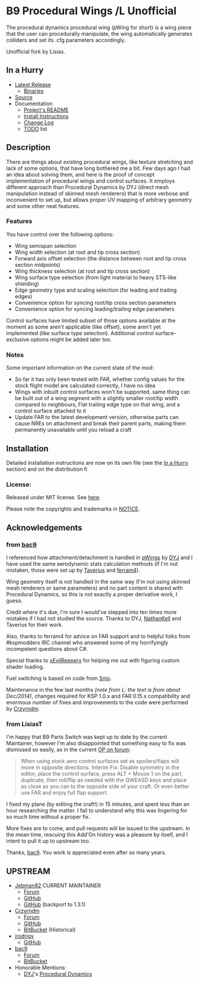 # B9 Procedural Wings /L Unofficial

The procedural dynamics procedural wing (pWing for short) is a wing piece that the user can procedurally manipulate, the wing automatically generates colliders and set its .cfg parameters accordingly.

Unofficial fork by Lisias.


## In a Hurry

* [Latest Release](https://github.com/net-lisias-kspu/B9-PWings/releases)
	+ [Binaries](https://github.com/net-lisias-kspu/B9-PWings/tree/Archive)
* [Source](https://github.com/net-lisias-kspu/B9-PWings)
* Documentation
	+ [Project's README](https://github.com/net-lisias-kspu/B9-PWings/blob/master/README.md)
	+ [Install Instructions](https://github.com/net-lisias-kspu/B9-PWings/blob/master/INSTALL.md)
	+ [Change Log](./CHANGE_LOG.md)
	+ [TODO](./TODO.md) list


## Description

There are things about existing procedural wings, like texture stretching and lack of some options, that have long bothered me a bit. Few days ago I had an idea about solving them, and here is the proof of concept implementation of procedural wings and control surfaces. It employs different approach than Procedural Dynamics by DYJ (direct mesh manipulation instead of skinned mesh renderers) that is more verbose and inconvenient to set up, but allows proper UV mapping of arbitrary geometry and some other neat features.

### Features

You have control over the following options:

* Wing semispan selection
* Wing width selection (at root and tip cross section)
* Forward axis offset selection (the distance between root and tip cross section midpoints)
* Wing thickness selection (at root and tip cross section)
* Wing surface type selection (from light material to heavy STS-like shielding)
* Edge geometry type and scaling selection (for leading and trailing edges)
* Convenience option for syncing root/tip cross section parameters
* Convenience option for syncing leading/trailing edge parameters

Control surfaces have limited subset of those options available at the moment as some aren't applicable (like offset), some aren't yet implemented (like surface type selection). Additional control surface-exclusive options might be added later too.

### Notes

Some important information on the current state of the mod:

* So far it has only been tested with FAR, whether config values for the stock flight model are calculated correctly, I have no idea
* Wings with inbuilt control surfaces won't be supported, same thing can be built out of a wing segment with a slightly smaller root/tip width compared to neighbours, Flat trailing edge type on that wing, and a control surface attached to it
* Update FAR to the latest development version, otherwise parts can cause NREs on attachment and break their parent parts, making them permanently unavailable until you reload a craft


## Installation

Detailed installation instructions are now on its own file (see the [In a Hurry](#in-a-hurry) section) and on the distribution fi

### License:

Released under MIT license. See [here](./LICENSE).

Please note the copyrights and trademarks in [NOTICE](./NOTICE).


## Acknowledgements

### from [bac9](https://forum.kerbalspaceprogram.com/index.php?/profile/57757-bac9/)

I referenced how attachment/detachment is handled in [pWings](https://forum.kerbalspaceprogram.com/index.php?/topic/27608-090-procedural-dynamics-procedural-wing-093-dec-24/&) by [DYJ](https://forum.kerbalspaceprogram.com/index.php?/profile/8636-dyj/) and I have used the same aerodynamic stats calculation methods (if I'm not mistaken, those were set up by [Taverius](https://forum.kerbalspaceprogram.com/index.php?/profile/11815-taverius/) and [ferram4](https://forum.kerbalspaceprogram.com/index.php?/profile/21328-ferram4/)).

Wing geometry itself is not handled in the same way (I'm not using skinned mesh renderers or same parameters) and no part content is shared with Procedural Dynamics, so this is not exactly a proper derivative work, I guess.

Credit where it's due, I'm sure I would've stepped into ten times more mistakes if I had not studied the source. Thanks to DYJ, [NathanKell](https://forum.kerbalspaceprogram.com/index.php?/profile/75006-nathankell/) and Taverius for their work.

Also, thanks to ferram4 for advice on FAR support and to helpful folks from #kspmodders IRC channel who answered some of my horrifyingly incompetent questions about C#.

Special thanks to [xEvilReeperx](https://forum.kerbalspaceprogram.com/index.php?/profile/75857-xevilreeperx/) for helping me out with figuring custom shader loading.

Fuel switching is based on code from [Snjo](https://forum.kerbalspaceprogram.com/index.php?/profile/57198-snjo/).

Maintenance in the few last months *(note from L: the text is from about Dec/2014)*, changes required for KSP 1.0.x and FAR 0.15.x compatibility and enormous number of fixes and improvements to the code were performed by [Crzyrndm](https://forum.kerbalspaceprogram.com/index.php?/profile/92871-crzyrndm/).

### from LisiasT

I'm happy that B9 Parts Switch was kept up to date by the current Maintainer, however I'm also disappointed that something easy to fix was dismissed so easily, as in the current [OP on forum](https://forum.kerbalspaceprogram.com/index.php?/topic/175197-13114x151-b9-procedural-wings-fork-go-big-or-go-home-update-20-larger-wings/):

> When using stock aero control surfaces set as spoilers/flaps will move in opposite directions. Interim Fix: Disable symmetry in the editor, place the control surface, press ALT + Mouse 1 on the part, duplicate, then roll/flip as needed with the QWEASD keys and place as close as you can to the opposite side of your craft. Or even better use FAR and enjoy full flap support.

I fixed my plane (by editing the craft!) in 15 minutes, and spent less than an hour researching the matter. I fail to understand why this was lingering for so much time without a proper fix.

More fixes are to come, and pull requests will be issued to the upstream. In the mean time, rescuing this Add'On history was a pleasure by itself, and I intent to pull it up to upstream too.

Thanks, [bac9](https://forum.kerbalspaceprogram.com/index.php?/profile/57757-bac9/). You work is appreciated even after so many years.


## UPSTREAM

* [Jebman82](https://forum.kerbalspaceprogram.com/index.php?/profile/76431-jebman82/) CURRENT MAINTAINER
	+ [Forum](https://forum.kerbalspaceprogram.com/index.php?/topic/175197-13114x151-b9-procedural-wings-fork-go-big-or-go-home-update-20-larger-wings/&)
	+ [GitHub](https://github.com/Rafterman82/B9-PWings-Fork)
	+ [GitHub](https://github.com/Rafterman82/B9-Pwings-Fork-Backport) (backport to 1.3.1)
* [Crzyrndm﻿](https://forum.kerbalspaceprogram.com/index.php?/profile/92871-crzyrndm/) 
	+ [Forum](https://forum.kerbalspaceprogram.com/index.php?/topic/117236-13-procedural-wings/)
	+ [GitHub](https://github.com/Crzyrndm/B9-PWings-Fork)
	+ [BitBucket](https://bitbucket.org/Crzyrndm/b9_aerospace_plugins/overview) (Historical)
* [jrodrigv](https://github.com/jrodrigv)
	+ [GitHub](https://github.com/jrodrigv/B9-PWings-Fork)
* [bac9](https://forum.kerbalspaceprogram.com/index.php?/profile/57757-bac9/)
	+ [Forum](https://forum.kerbalspaceprogram.com/index.php?/topic/94621-102-b9-aerospace-procedural-parts-040-updated-090615/)
	+ [BitBucket](https://bitbucket.org/bac9/b9_aerospace_plugins/overview)
* Honorable Mentions:
	+ [DYJ](https://forum.kerbalspaceprogram.com/index.php?/profile/8636-dyj/)'s [Procedural Dynamics](https://forum.kerbalspaceprogram.com/index.php?/topic/27608-090-procedural-dynamics-procedural-wing-093-dec-24/&)	 
